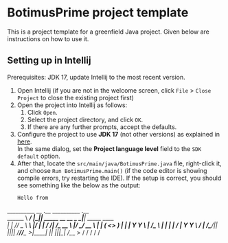# BotimusPrime project template

This is a project template for a greenfield Java project. Given below are instructions on how to use it.

## Setting up in Intellij

Prerequisites: JDK 17, update Intellij to the most recent version.

1. Open Intellij (if you are not in the welcome screen, click `File` > `Close Project` to close the existing project first)
1. Open the project into Intellij as follows:
   1. Click `Open`.
   1. Select the project directory, and click `OK`.
   1. If there are any further prompts, accept the defaults.
1. Configure the project to use **JDK 17** (not other versions) as explained in [here](https://www.jetbrains.com/help/idea/sdk.html#set-up-jdk).<br>
   In the same dialog, set the **Project language level** field to the `SDK default` option.
3. After that, locate the `src/main/java/BotimusPrime.java` file, right-click it, and choose `Run BotimusPrime.main()` (if the code editor is showing compile errors, try restarting the IDE). If the setup is correct, you should see something like the below as the output:
   ```
   Hello from

__________        __  .__                     __________        .__                
\______   \ _____/  |_|__| _____  __ __  _____\______   \_______|__| _____   ____  
 |    |  _//  _ \   __\  |/     \|  |  \/  ___/|     ___/\_  __ \  |/     \_/ __ \ 
 |    |   (  <_> )  | |  |  Y Y  \  |  /\___ \ |    |     |  | \/  |  Y Y  \  ___/ 
 |______  /\____/|__| |__|__|_|  /____//____  >|____|     |__|  |__|__|_|  /\___  >
        \/                     \/           \/                           \/     \/ 

   ```
